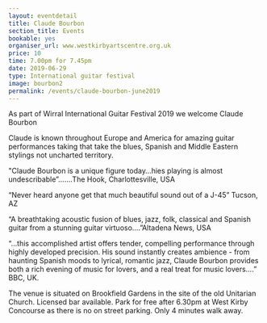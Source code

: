 ```yaml
---
layout: eventdetail
title: Claude Bourbon
section_title: Events
bookable: yes
organiser_url: www.westkirbyartscentre.org.uk
price: 10
time: 7.00pm for 7.45pm
date: 2019-06-29
type: International guitar festival
image: bourbon2
permalink: /events/claude-bourbon-june2019
---
```


As part of Wirral International Guitar Festival 2019 we welcome Claude Bourbon

Claude is known throughout Europe and America for amazing guitar performances taking that take the blues, Spanish and Middle Eastern stylings not uncharted territory.

"Claude Bourbon is a unique figure today…hies playing is almost undescribable”…….The Hook, Charlottesville, USA

“Never heard anyone get that much beautiful sound out of a J-45”  Tucson, AZ

“A breathtaking acoustic fusion of blues, jazz, folk, classical and Spanish guitar from a stunning guitar virtuoso….”Altadena News, USA

“…this accomplished artist offers tender, compelling performance through highly developed precision. His sound instantly creates ambience - from haunting Spanish moods to lyrical, romantic jazz, Claude Bourbon provides both a rich evening of music for lovers, and a real treat for music lovers….” BBC, UK.

The venue is situated on Brookfield Gardens in the site of the old Unitarian Church. Licensed bar available. Park for free after 6.30pm at West Kirby Concourse as there is no on street parking. Only 4 minutes walk away.
